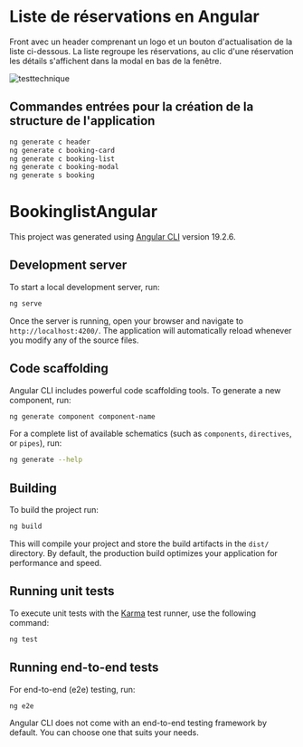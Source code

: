 # Liste de réservations en Angular

Front avec un header comprenant un logo et un bouton d'actualisation de la liste ci-dessous.
La liste regroupe les réservations, au clic d'une réservation les détails s'affichent dans la modal en bas de la fenêtre.

![testtechnique](https://github.com/user-attachments/assets/53106dcd-b7a3-4d62-811c-186ffa3c8eb5)

## Commandes entrées pour la création de la structure de l'application 
```bash
ng generate c header
ng generate c booking-card
ng generate c booking-list
ng generate c booking-modal
ng generate s booking
```

# BookinglistAngular

This project was generated using [Angular CLI](https://github.com/angular/angular-cli) version 19.2.6.

## Development server

To start a local development server, run:

```bash
ng serve
```

Once the server is running, open your browser and navigate to `http://localhost:4200/`. The application will automatically reload whenever you modify any of the source files.

## Code scaffolding

Angular CLI includes powerful code scaffolding tools. To generate a new component, run:

```bash
ng generate component component-name
```

For a complete list of available schematics (such as `components`, `directives`, or `pipes`), run:

```bash
ng generate --help
```

## Building

To build the project run:

```bash
ng build
```

This will compile your project and store the build artifacts in the `dist/` directory. By default, the production build optimizes your application for performance and speed.

## Running unit tests

To execute unit tests with the [Karma](https://karma-runner.github.io) test runner, use the following command:

```bash
ng test
```

## Running end-to-end tests

For end-to-end (e2e) testing, run:

```bash
ng e2e
```

Angular CLI does not come with an end-to-end testing framework by default. You can choose one that suits your needs.
